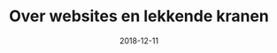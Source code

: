 ---
layout: blog
title: Over websites en lekkende kranen
displayDate: 11 december 2018
date: 2018-12-11
intro: Bij de loodgieter thuis lekt de kraan. Het kind van de dokter is altijd ziek. De schoenmaker loopt op versleten schoenen. Wat heeft het Nederlands veel spreekwoorden die allemaal ongeveer op hetzelfde neerkomen. Het is dan ook geen wonder waarschijnlijk dat dit voor veel front-enders ook opgaat. Voor anderen de mooiste dingen bouwen, maar de eigen website is vaak een ondergeschoven kindje.
url: https://fronteers.nl/blog/2018/12/over-websites-en-lekkende-kranen
---